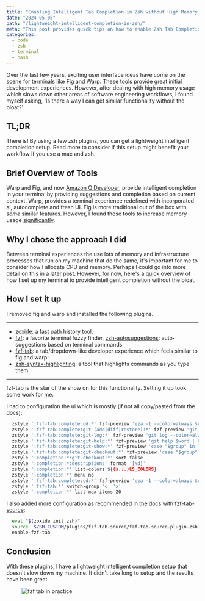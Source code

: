 ```yaml
---
title: "Enabling Intelligent Tab Completion in Zsh without High Memory Usage"
date: "2024-05-05"
path: "/lightweight-intelligent-completion-in-zsh/"
meta: "This post provides quick tips on how to enable Zsh Tab Completion to provide intelligent completion in Zsh without the bloat."
categories:
  - code
  - zsh
  - terminal
  - bash
---
```


Over the last few years, exciting user interface ideas have come on the scene for terminals like [Fig](https://github.com/withfig/fig) and [Warp](https://github.com/warpdotdev/Warp). These tools provide great initial development experiences. However, after dealing with high memory usage which slows down other areas of software engineering workflows, I found myself asking, 'Is there a way I can get similar functionality without the bloat?'

## TL;DR

There is! By using a few zsh plugins, you can get a lightweight intelligent completion setup. Read more to consider if this setup might benefit your workflow if you use a mac and zsh.

## Brief Overview of Tools

Warp and Fig, and now [Amazon Q Developer](https://aws.amazon.com/codewhisperer/), provide intelligent completion in your terminal by providing suggestions and completion based on current context. Warp, provides a terminal experience redefined with incorporated ai, autocomplete and fresh UI. Fig is more traditional out of the box with _some_ similar features. However, I found these tools to increase memory usage [significantly](https://github.com/warpdotdev/Warp/issues/2611).

## Why I chose the approach I did

Between terminal experiences the use lots of memory and infrastructure processes that run on my machine that do the same, it's important for me to consider how I allocate CPU and memory. Perhaps I could go into more detail on this in a later post. However, for now, here's a quick overview of how I set up my terminal to provide intelligent completion without the bloat.

## How I set it up

I removed fig and warp and installed the following plugins.

---

- [zoxide](https://github.com/ajeetdsouza/zoxide): a fast path history tool,
- [fzf](https://github.com/junegunn/fzf): a favorite terminal fuzzy finder, [zsh-autosuggestions](https://github.com/zsh-users/zsh-autosuggestions): auto-suggestions based on terminal commands
- [fzf-tab](https://github.com/Aloxaf/fzf-tab): a tab/dropdown-like developer experience which feels similar to fig and warp:
- [zsh-syntax-highlighting](https://github.com/zsh-users/zsh-syntax-highlighting): a tool that highlights commands as you type them

---

fzf-tab is the star of the show on for this functionality. Setting it up took some work for me.

I had to configuration the ui which is mostly (if not all copy/pasted from the docs):

```bash {1,3-4}
  zstyle ':fzf-tab:complete:cd:*' fzf-preview 'eza -1 --color=always $realpath'
  zstyle ':fzf-tab:complete:git-(add|diff|restore):*' fzf-preview 'git diff $word | delta'
  zstyle ':fzf-tab:complete:git-log:*' fzf-preview 'git log --color=always $word'
  zstyle ':fzf-tab:complete:git-help:*' fzf-preview 'git help $word | bat -plman --color=always'
  zstyle ':fzf-tab:complete:git-show:*' fzf-preview 'case "$group" in "commit tag") git show --color=always $word ;; *) git show --color=always $word | delta ;; esac'
  zstyle ':fzf-tab:complete:git-checkout:*' fzf-preview 'case "$group" in "modified file") git diff $word | delta ;; "recent commit object name") git show --color=always $word | delta ;; *) git log --color=always $word ;; esac'
  zstyle ':completion:*:git-checkout:*' sort false
  zstyle ':completion:*:descriptions' format '[%d]'
  zstyle ':completion:*' list-colors ${(s.:.)LS_COLORS}
  zstyle ':completion:*' menu no
  zstyle ':fzf-tab:complete:cd:*' fzf-preview 'eza -1 --color=always $realpath'
  zstyle ':fzf-tab:*' switch-group '<' '>'
  zstyle ':completion:*' list-max-items 20
```

I also added more configuration as recommended in the docs with [fzf-tab-source](https://github.com/Freed-Wu/fzf-tab-source):

```bash
  eval "$(zoxide init zsh)"
  source  $ZSH_CUSTOM/plugins/fzf-tab-source/fzf-tab-source.plugin.zsh
  enable-fzf-tab
```

## Conclusion

With these plugins, I have a lightweight intelligent completion setup that doesn't slow down my machine. It didn't take long to setup and the results have been great.

<figure class="width--content">
  <img src="https://yowainwright.imgix.net/lightweight-intelligent-completion-in-zsh/fzf-tab" alt="fzf tab in practice" />
</figure>
